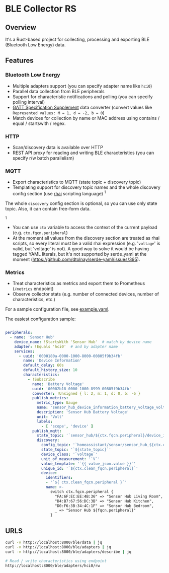 # BLE Collector RS

## Overview

It's a Rust-based project for collecting, processing and exporting BLE (Bluetooth Low Energy) data.

## Features

### Bluetooth Low Energy

- Multiple adapters support (you can specify adapter name like `hci0`)
- Parallel data collection from BLE peripherals
- Support for characteristic notifications and polling (you can specify polling interval)
- [GATT Specification Supplement](https://btprodspecificationrefs.blob.core.windows.net/gatt-specification-supplement/GATT_Specification_Supplement.pdf) data converter (convert values like `Represented values: M = 1, d = -2, b = 0`)
- Match devices for collection by name or MAC address using contains / equal / startswith / regex.

### HTTP

- Scan/discovery data is available over HTTP
- REST API proxy for reading and writing BLE characteristics (you can specify r/w batch parallelism)

### MQTT

- Export characteristics to MQTT (state topic + discovery topic)
- Templating support for discovery topic names and the whole discovery config section (use [rhai](https://github.com/rhaiscript/rhai) scripting language) <sup>1</sup>

The whole `discovery` config section is optional, so you can use only state topic. Also, it can contain free-form data.

<sup>1</sup> 
- You can use `ctx` variable to access the context of the current payload (e.g. `ctx.fqcn.peripheral`)
- At the moment all values from the discovery section are treated as rhai scripts, so every literal must be a valid rhai
    expression (e.g. '`voltage`' is valid, but 'voltage' is not). A good way to solve it would be having tagged YAML
    literals, but it's not supported by serde_yaml at the moment (https://github.com/dtolnay/serde-yaml/issues/395).

### Metrics

- Treat characteristics as metrics and export them to Prometheus (`/metrics` endpoint)
- Observe collector stats (e.g. number of connected devices, number of characteristics, etc.)

For a sample configuration file, see [example.yaml](example.yaml).

The easiest configuration sample:

```yaml 

peripherals:
  - name: 'Sensor Hub'
    device_name: !StartsWith 'Sensor Hub'  # match by device name
    adapter: !Equals 'hci0'  # and by adapter name
    services:
      - uuid: '0000180a-0000-1000-8000-00805f9b34fb'
        name: 'Device Information'
        default_delay: 60s
        default_history_size: 10
        characteristics:
          - !Subscribe
            name: 'Battery Voltage'
            uuid: '00002b18-0000-1000-8999-00805f9b34fb'
            converter: !Unsigned { l: 2, m: 1, d: 0, b: -6 }
            publish_metrics:
              metric_type: Gauge
              name: 'sensor_hub_device_information_battery_voltage_volts'
              description: 'Sensor Hub Battery Voltage'
              unit: 'Volt'
              labels:
                - [ 'scope', 'device' ]
            publish_mqtt:
              state_topic: '`sensor_hub/${ctx.fqcn.peripheral}/device_information/battery_voltage`'
              discovery:
                config_topic: '`homeassistant/sensor/sensor_hub_${ctx.clean_fqcn.peripheral}_device_information_battery_voltage/config`'
                state_topic: '`${state_topic}`'
                device_class: '`voltage`'
                unit_of_measurement: '`V`'
                value_template: '`{{ value_json.value }}`'
                unique_id: '`${ctx.clean_fqcn.peripheral}`'
                device:
                  identifiers:
                  - '`${ ctx.clean_fqcn.peripheral }`'
                  name: >-
                    switch ctx.fqcn.peripheral {
                      "FA:6F:EC:EE:4B:36" => "Sensor Hub Living Room",
                      "D4:B7:67:56:DC:3B" => "Sensor Hub Kitchen",
                      "D0:F6:3B:34:4C:1F" => "Sensor Hub Bedroom",
                      _ => "Sensor Hub ${fqcn.peripheral}"
                    }
```

## URLS

```bash
curl -v http://localhost:8000/ble/data | jq
curl -v http://localhost:8000/ble/adapters | jq
curl -v http://localhost:8000/ble/adapters/describe | jq

# Read / write characteristics using endpoint
http://localhost:8000/ble/adapters/hci0/rw 
```
